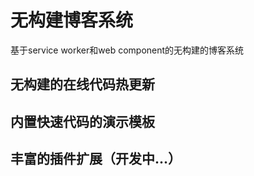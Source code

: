 # 无构建博客系统

基于service worker和web component的无构建的博客系统

## 无构建的在线代码热更新

## 内置快速代码的演示模板

## 丰富的插件扩展（开发中...）


